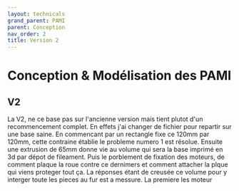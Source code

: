 ```yaml
---
layout: technicals
grand_parent: PAMI
parent: Conception
nav_order: 2
title: Version 2
---
```



# Conception & Modélisation des PAMI

## V2

La V2, ne ce base pas sur l'ancienne version mais tient plutot d'un recommencement complet. En effets j'ai changer de fichier pour repartir sur une base saine. En commencant par un rectangle fixe ce 120mm par 120mm, cette contraine établie le probleme numero 1 est résolue. Ensuite une extrusion de 65mm donne vie au volume qui sera la base imprimé en 3d par dépot de fileament.
Puis le porblement de fixation des moteurs, de comment plaque la roue contre ce dernimers et comment attacher la plque qui viens proteger tout ça. La réponses étant de creusée ce volume pour y interger toute les pieces au fur est a messure. La premiere les moteur 


<model-viewer disable-zoom src="../../models/PAMI_v2.gltf" ar ar-modes="webxr scene-viewer quick-look" camera-controls tone-mapping="neutral" poster="" shadow-intensity="1" style="height: 150%; width: 150%;"> </model-viewer>
